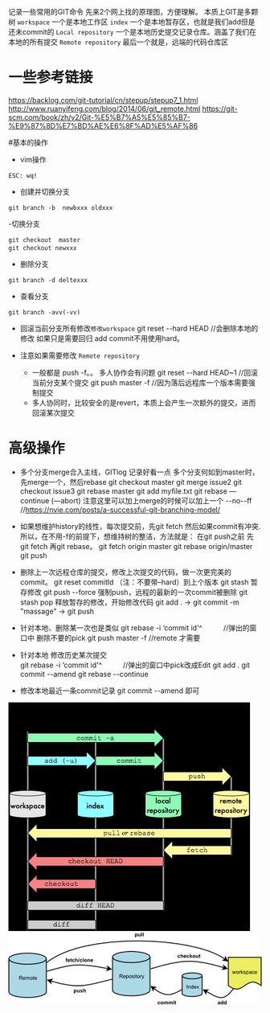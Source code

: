 ﻿记录一些常用的GIT命令
先来2个网上找的原理图，方便理解。
本质上GIT是多颗树
`workspace`				一个是本地工作区
`index`					一个是本地暂存区，也就是我们add但是还未commit的
`Local repository`		一个是本地历史提交记录仓库。涵盖了我们在本地的所有提交
`Remote repository`		最后一个就是，远端的代码仓库区

# 一些参考链接
https://backlog.com/git-tutorial/cn/stepup/stepup7_1.html
http://www.ruanyifeng.com/blog/2014/06/git_remote.html
https://git-scm.com/book/zh/v2/Git-%E5%B7%A5%E5%85%B7-%E9%87%8D%E7%BD%AE%E6%8F%AD%E5%AF%86

#基本的操作
- vim操作
```
ESC: wq!
```

- 创建并切换分支
```
git branch -b  newbxxx oldxxx
```

-切换分支
```
git checkout  master
git checkout newxxx
```

- 删除分支
```
git branch -d deltexxx
```

- 查看分支
```
git branch -avv(-vv)
```

- 回滚当前分支所有修改`修改workspace`
git reset --hard HEAD  //会删除本地的修改
如果只是需要回归 add commit不用使用hard。

- 注意如果需要修改 `Remote repository` 
	- 一般都是 push -f。。 多人协作会有问题
		git reset --hard HEAD~1            //回滚当前分支某个提交 
		git push master -f                 //因为落后远程库一个版本需要强制提交		               
	- 多人协同时，比较安全的是revert，本质上会产生一次额外的提交，进而回滚某次提交


# 高级操作

- 多个分支merge合入主线，GITlog 记录好看一点
多个分支何如到master时，先merge一个，然后rebase
git checkout master
git merge issue2
git checkout issue3
git rebase master
git add myfile.txt
git rebase —continue (—abort)
注意这里可以加上merge的时候可以加上一个 --no--ff    //https://nvie.com/posts/a-successful-git-branching-model/

- 如果想维护history的线性，每次提交前，先git fetch 然后如果commit有冲突.
所以，在不用-f的前提下，想维持树的整洁，方法就是：
在git push之前
先git fetch
再git rebase。
git fetch origin master
git rebase origin/master
git push

- 删除上一次远程仓库的提交，修改上次提交的代码，做一次更完美的commit。
git reset commitId （注：不要带–hard）到上个版本
git stash 暂存修改
git push --force 强制push，远程的最新的一次commit被删除
git stash pop 释放暂存的修改，开始修改代码
git add . -> git commit -m "massage" -> git push


- 针对本地、删除某一次也是类似
git rebase -i ‘commit id'^　　　//弹出的窗口中 删除不要的pick
git push master -f	//remote 才需要

- 针对本地   修改历史某次提交  
git rebase -i ‘commit id'^　　　//弹出的窗口中pick改成Edit
git add .
git commit --amend
git rebase --continue
       

- 修改本地最近一条commit记录
git commit --amend  即可


![image](./Docs/Git/Image1.png)
![image](./Docs/Git/Image2.jpg)